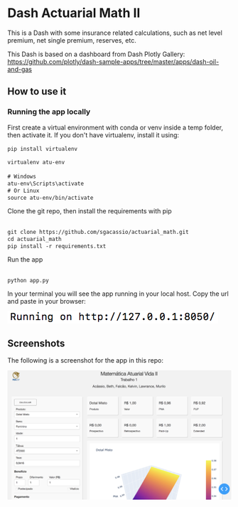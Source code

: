 # Dash Actuarial Math II
This is a Dash with some insurance related calculations, such as net level premium, net single premium, reserves, etc.

This Dash is based on a dashboard from Dash Plotly Gallery: https://github.com/plotly/dash-sample-apps/tree/master/apps/dash-oil-and-gas

## How to use it

### Running the app locally

First create a virtual environment with conda or venv inside a temp folder, then activate it. If you don't have virtualenv,
install it using:

```
pip install virtualenv
```

```
virtualenv atu-env

# Windows
atu-env\Scripts\activate
# Or Linux
source atu-env/bin/activate

```

Clone the git repo, then install the requirements with pip

```

git clone https://github.com/sgacassio/actuarial_math.git
cd actuarial_math
pip install -r requirements.txt

```

Run the app

```

python app.py

```
In your terminal you will see the app running in your local host. Copy the url and paste in your browser:

![screenshot](screenshot/localhost.png)

## Screenshots

The following is a screenshot for the app in this repo:

![screenshot](screenshot/screen_shot.png)
